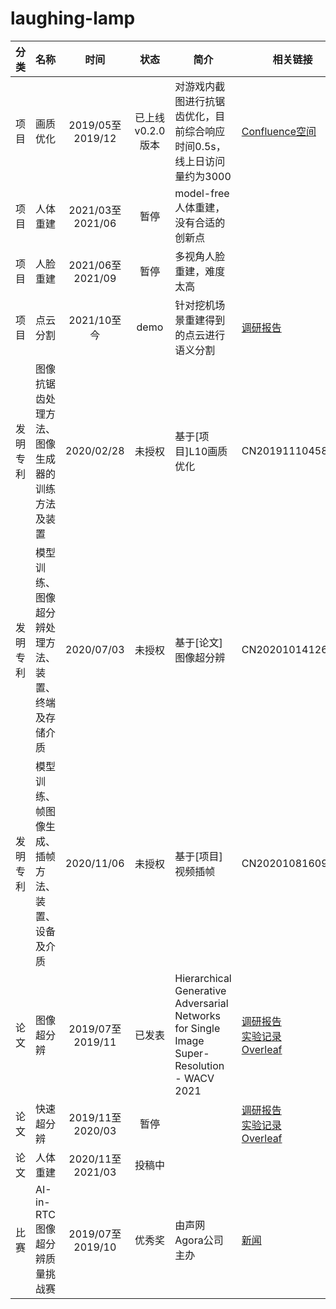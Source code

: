 # laughing-lamp

| 分类 | 名称 | 时间 | 状态 | 简介 | 相关链接 |
| :------: | ------ | :------: | :------: | ------ | ------ |
| 项目 | 画质优化 | 2019/05至2019/12 | 已上线v0.2.0版本 | 对游戏内截图进行抗锯齿优化，目前综合响应时间0.5s，线上日访问量约为3000 | [Confluence空间](https://confluence.leihuo.netease.com/pages/viewpage.action?pageId=21225526) |
| 项目 | 人体重建 | 2021/03至2021/06 | 暂停 | model-free人体重建，没有合适的创新点 | |
| 项目 | 人脸重建 | 2021/06至2021/09 | 暂停 | 多视角人脸重建，难度太高 | |
| 项目 | 点云分割 | 2021/10至今 | demo | 针对挖机场景重建得到的点云进行语义分割 | [调研报告](https://confluence.leihuo.netease.com/pages/viewpage.action?pageId=113578175) |
| 发明专利 | 图像抗锯齿处理方法、图像生成器的训练方法及装置 | 2020/02/28 | 未授权 | 基于[项目]L10画质优化 | CN201911104587.X |
| 发明专利 | 模型训练、图像超分辨处理方法、装置、终端及存储介质 | 2020/07/03 | 未授权 | 基于[论文]图像超分辨 | CN202010141266.3 |
| 发明专利 | 模型训练、帧图像生成、插帧方法、装置、设备及介质 | 2020/11/06 | 未授权 | 基于[项目]视频插帧 | CN202010816094.5 |
| 论文 | 图像超分辨 | 2019/07至2019/11 | 已发表 | Hierarchical Generative Adversarial Networks for Single Image Super-Resolution - WACV 2021 | [调研报告](https://confluence.leihuo.netease.com/pages/viewpage.action?pageId=24014629)<br>[实验记录](https://confluence.leihuo.netease.com/pages/viewpage.action?pageId=27639399)<br>[Overleaf](https://www.overleaf.com/read/xfpfgvvqkkkp) |
| 论文 | 快速超分辨 | 2019/11至2020/03 | 暂停 | | [调研报告](FastAccurateLightweight.md)<br>[实验记录](https://confluence.leihuo.netease.com/pages/viewpage.action?pageId=34194235)<br>[Overleaf](https://www.overleaf.com/read/yqcqcgjfvyfq) |
| 论文 | 人体重建 | 2020/11至2021/03 | 投稿中 | | |
| 比赛 | AI-in-RTC图像超分辨质量挑战赛 | 2019/07至2019/10 | 优秀奖 | 由声网Agora公司主办 | [新闻](https://mp.weixin.qq.com/s/HA36s88S5PsUxjzhHkYKiQ) |
